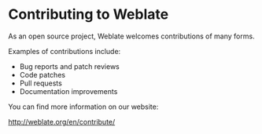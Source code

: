 # Contributing to Weblate

As an open source project, Weblate welcomes contributions of many forms.

Examples of contributions include:

* Bug reports and patch reviews
* Code patches
* Pull requests
* Documentation improvements

You can find more information on our website:

http://weblate.org/en/contribute/

